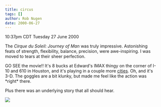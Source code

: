 ```yaml
---
title: circus
tags: []
author: Rob Nugen
date: 2000-06-27
---
```


<title>Cirque du Soleil: Journey of Man</title>
<p class=date>10:37pm CDT Tuesday 27 June 2000</p>

<p>The <em>Cirque du Soleil: Journey of Man</em> was truly impressive.
Astonishing feats of strength, flexibility, balance, precision, were
awe-inspiring.  I was moved to tears at their sheer perfection.

<p>GO SEE the movie!!  It's 8 bucks at Edward's IMAX thingy on the
corner of I-10 and 610 in Houston, and it's playing in a couple more
<a href="http://www.edwardscinemas.com/imax/nowshowing/">cities</a>.
Oh, and it's 3-D.  The goggles are a bit klunky, but made me feel like
the action was *right* there.

<p>Plus there was an underlying story that all should hear.

<p><img src='/images/rob/wL-ROB.gif'>

